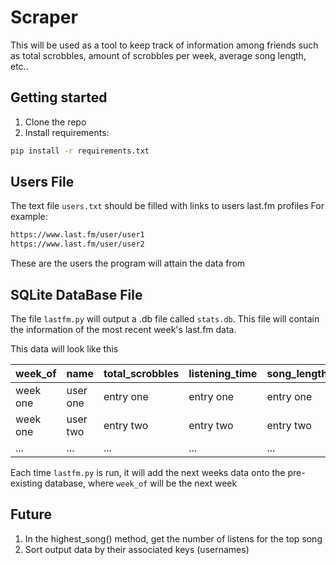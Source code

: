 # Scraper

This will be used as a tool to keep track of information among friends such as total scrobbles, amount of scrobbles per week, average song length, etc..

## Getting started

1. Clone the repo
2. Install requirements:

```sh
pip install -r requirements.txt
```

## Users File

The text file ```users.txt``` should be filled with links to users last.fm profiles
For example:

```sh
https://www.last.fm/user/user1
https://www.last.fm/user/user2
```

These are the users the program will attain the data from

## SQLite DataBase File

The file ```lastfm.py``` will output a .db file called ```stats.db```. This file will contain the information of the most recent week's last.fm data.

This data will look like this

| week_of | name | total_scrobbles | listening_time | song_length | top_song |
| --- | --- | --- | --- | --- | --- |
| week one | user one | entry one | entry one | entry one | entry one |
| week one | user two | entry two | entry two | entry two | entry two |
| ... | ... | ... | ... | ... | ... |

Each time ```lastfm.py``` is run, it will add the next weeks data onto the pre-existing database, where ```week_of``` will be the next week

## Future
1. In the highest_song() method, get the number of listens for the top song
2. Sort output data by their associated keys (usernames)